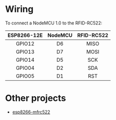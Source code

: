 # Wiring

To connect a NodeMCU 1.0 to the RFID-RC522:

| ESP8266-12E | NodeMCU | RFID-RC522 |
|:-----------:|:-------:|:----------:|
| GPIO12      | D6      | MISO       |
| GPIO13      | D7      | MOSI       |
| GPIO14      | D5      | SCK        |
| GPIO04      | D2      | SDA        |
| GPIO05      | D1      | RST        |

# Other projects

* [esp8266-mfrc522](https://github.com/Jorgen-VikingGod/ESP8266-MFRC522)
